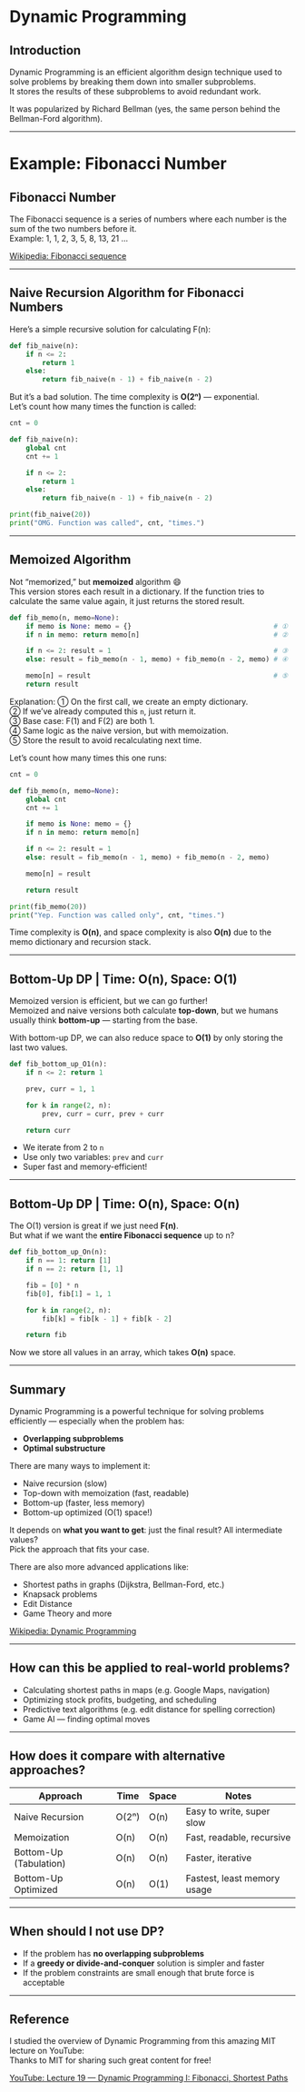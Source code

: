 # Dynamic Programming

## Introduction
Dynamic Programming is an efficient algorithm design technique used to solve problems by breaking them down into smaller subproblems.  
It stores the results of these subproblems to avoid redundant work.

It was popularized by Richard Bellman (yes, the same person behind the Bellman-Ford algorithm).

---

# Example: Fibonacci Number

## Fibonacci Number
The Fibonacci sequence is a series of numbers where each number is the sum of the two numbers before it.  
Example: 1, 1, 2, 3, 5, 8, 13, 21 ...

[Wikipedia: Fibonacci sequence](https://en.wikipedia.org/wiki/Fibonacci_sequence)

---

## Naive Recursion Algorithm for Fibonacci Numbers

Here’s a simple recursive solution for calculating F(n):

```py
def fib_naive(n):
    if n <= 2:
        return 1
    else:
        return fib_naive(n - 1) + fib_naive(n - 2)
```

But it’s a bad solution. The time complexity is **O(2ⁿ)** — exponential.   
Let’s count how many times the function is called:

```py
cnt = 0

def fib_naive(n):
    global cnt
    cnt += 1

    if n <= 2:
        return 1
    else:
        return fib_naive(n - 1) + fib_naive(n - 2)

print(fib_naive(20))
print("OMG. Function was called", cnt, "times.")
```

---

## Memoized Algorithm

Not “memo**r**ized,” but **memoized** algorithm 😄  
This version stores each result in a dictionary. If the function tries to calculate the same value again, it just returns the stored result.

```py
def fib_memo(n, memo=None):
    if memo is None: memo = {}                                   # ①
    if n in memo: return memo[n]                                 # ②

    if n <= 2: result = 1                                        # ③
    else: result = fib_memo(n - 1, memo) + fib_memo(n - 2, memo) # ④

    memo[n] = result                                             # ⑤
    return result
```

Explanation:
① On the first call, we create an empty dictionary.  
② If we’ve already computed this `n`, just return it.  
③ Base case: F(1) and F(2) are both 1.  
④ Same logic as the naive version, but with memoization.  
⑤ Store the result to avoid recalculating next time.  
  
Let’s count how many times this one runs:  

```py
cnt = 0

def fib_memo(n, memo=None):
    global cnt
    cnt += 1

    if memo is None: memo = {}
    if n in memo: return memo[n]

    if n <= 2: result = 1
    else: result = fib_memo(n - 1, memo) + fib_memo(n - 2, memo)

    memo[n] = result

    return result

print(fib_memo(20))
print("Yep. Function was called only", cnt, "times.")
```

Time complexity is **O(n)**, and space complexity is also **O(n)** due to the memo dictionary and recursion stack.

---

## Bottom-Up DP | Time: O(n), Space: O(1)

Memoized version is efficient, but we can go further!  
Memoized and naive versions both calculate **top-down**, but we humans usually think **bottom-up** — starting from the base.

With bottom-up DP, we can also reduce space to **O(1)** by only storing the last two values.

```py
def fib_bottom_up_O1(n):
    if n <= 2: return 1

    prev, curr = 1, 1

    for k in range(2, n):
        prev, curr = curr, prev + curr

    return curr
```

- We iterate from 2 to `n`
- Use only two variables: `prev` and `curr`
- Super fast and memory-efficient!

---

## Bottom-Up DP | Time: O(n), Space: O(n)

The O(1) version is great if we just need **F(n)**.  
But what if we want the **entire Fibonacci sequence** up to n?

```py
def fib_bottom_up_On(n):
    if n == 1: return [1]
    if n == 2: return [1, 1]

    fib = [0] * n
    fib[0], fib[1] = 1, 1

    for k in range(2, n):
        fib[k] = fib[k - 1] + fib[k - 2]

    return fib
```

Now we store all values in an array, which takes **O(n)** space.

---

## Summary

Dynamic Programming is a powerful technique for solving problems efficiently — especially when the problem has:
- **Overlapping subproblems**
- **Optimal substructure**

There are many ways to implement it:
- Naive recursion (slow)
- Top-down with memoization (fast, readable)
- Bottom-up (faster, less memory)
- Bottom-up optimized (O(1) space!)

It depends on **what you want to get**: just the final result? All intermediate values?  
Pick the approach that fits your case.

There are also more advanced applications like:
- Shortest paths in graphs (Dijkstra, Bellman-Ford, etc.)
- Knapsack problems
- Edit Distance
- Game Theory and more

[Wikipedia: Dynamic Programming](https://en.wikipedia.org/wiki/Dynamic_programming)

---

## How can this be applied to real-world problems?

- Calculating shortest paths in maps (e.g. Google Maps, navigation)
- Optimizing stock profits, budgeting, and scheduling
- Predictive text algorithms (e.g. edit distance for spelling correction)
- Game AI — finding optimal moves

---

## How does it compare with alternative approaches?

| Approach            | Time | Space | Notes                          |
|---------------------|------|-------|--------------------------------|
| Naive Recursion     | O(2ⁿ) | O(n)  | Easy to write, super slow     |
| Memoization         | O(n)  | O(n)  | Fast, readable, recursive     |
| Bottom-Up (Tabulation) | O(n)  | O(n)  | Faster, iterative             |
| Bottom-Up Optimized | O(n)  | O(1)  | Fastest, least memory usage   |

---

## When should I **not** use DP?

- If the problem has **no overlapping subproblems**
- If a **greedy or divide-and-conquer** solution is simpler and faster
- If the problem constraints are small enough that brute force is acceptable

---

## Reference

I studied the overview of Dynamic Programming from this amazing MIT lecture on YouTube:  
Thanks to MIT for sharing such great content for free!

[YouTube: Lecture 19 — Dynamic Programming I: Fibonacci, Shortest Paths](https://youtu.be/OQ5jsbhAv_M?si=TEhHy3YZJWpna8Eg)